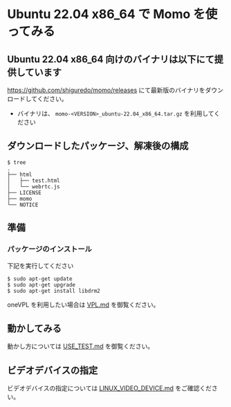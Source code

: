 # Ubuntu 22.04 x86_64 で Momo を使ってみる

## Ubuntu 22.04 x86_64 向けのバイナリは以下にて提供しています

https://github.com/shiguredo/momo/releases にて最新版のバイナリをダウンロードしてください。

- バイナリは、 `momo-<VERSION>_ubuntu-22.04_x86_64.tar.gz` を利用してください

## ダウンロードしたパッケージ、解凍後の構成

```
$ tree
.
├── html
│   ├── test.html
│   └── webrtc.js
├── LICENSE
├── momo
└── NOTICE
```

## 準備

### パッケージのインストール

下記を実行してください

```
$ sudo apt-get update
$ sudo apt-get upgrade
$ sudo apt-get install libdrm2
```

oneVPL を利用したい場合は [VPL.md](VPL.md) を御覧ください。

## 動かしてみる

動かし方については [USE_TEST.md](USE_TEST.md) を御覧ください。

## ビデオデバイスの指定

ビデオデバイスの指定については [LINUX_VIDEO_DEVICE.md](LINUX_VIDEO_DEVICE.md) をご確認ください。
